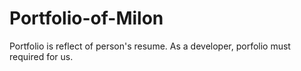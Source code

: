 # Portfolio-of-Milon
Portfolio is reflect of person's resume. As a developer, porfolio must required for us.
